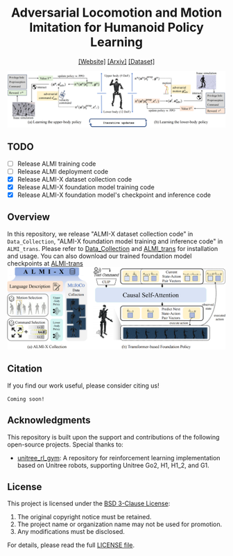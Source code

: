 <h1 align="center"> Adversarial Locomotion and Motion Imitation for Humanoid Policy Learning </h1>

<div align="center">

[[Website]](https://almi-humanoid.github.io)
[[Arxiv]](https://almi-humanoid.github.io/static/view.pdf)
[[Dataset]](https://huggingface.co/datasets/TeleEmbodied/ALMI-X)


<img src="./imgs/overview_00.png"/>

</div>

## TODO
- [ ] Release ALMI training code
- [ ] Release ALMI deployment code
- [x] Release ALMI-X dataset collection code
- [x] Release ALMI-X foundation model training code
- [x] Release ALMI-X foundation model's checkpoint and inference code

## Overview

In this repository, we release "ALMI-X dataset collection code" in `Data_Collection`, "ALMI-X foundation model training and inference code" in `ALMI_trans`. Please refer to [Data_Collection](/Data_Collection/README.md) and [ALMI_trans](/ALMI_trans/README.md) for installation and usage. You can also download our trained foundation model checkpoints at [ALMI-trans](https://huggingface.co/TeleEmbodied/ALMI-trans)
<img src="./imgs/data_foundation_4_00.png"/>


## Citation
If you find our work useful, please consider citing us!
```
Coming soon!
```


## Acknowledgments

This repository is built upon the support and contributions of the following open-source projects. Special thanks to:

- [unitree\_rl\_gym](https://github.com/unitreerobotics/unitree_rl_gym/tree/main): A repository for reinforcement learning implementation based on Unitree robots, supporting Unitree Go2, H1, H1_2, and G1.

## License


This project is licensed under the [BSD 3-Clause License](./LICENSE):
1. The original copyright notice must be retained.
2. The project name or organization name may not be used for promotion.
3. Any modifications must be disclosed.

For details, please read the full [LICENSE file](./LICENSE).